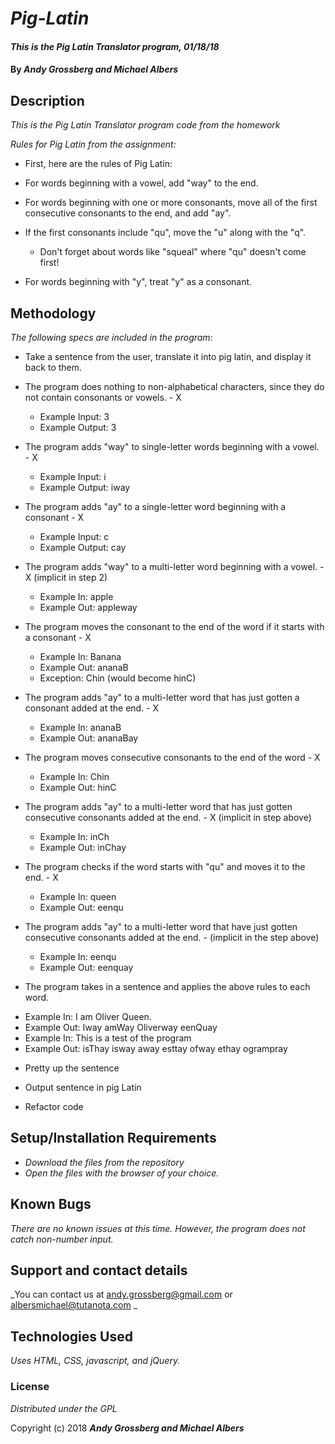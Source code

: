 # _Pig-Latin_

#### _This is the Pig Latin Translator program, 01/18/18_

#### By _**Andy Grossberg and Michael Albers**_

## Description

_This is the Pig Latin Translator program code from the homework_

_Rules for Pig Latin from the assignment:_

* First, here are the rules of Pig Latin:

* For words beginning with a vowel, add "way" to the end.

* For words beginning with one or more consonants, move all of the first consecutive consonants to the end, and add "ay".

* If the first consonants include "qu", move the "u" along with the "q".
  - Don't forget about words like "squeal" where "qu" doesn't come first!

* For words beginning with "y", treat "y" as a consonant.

## Methodology

_The following specs are included in the program:_

* Take a sentence from the user, translate it into pig latin, and display it back to them.

* The program does nothing to non-alphabetical characters, since they do not contain consonants or vowels. - X
  - Example Input: 3
  - Example Output: 3

* The program adds "way" to single-letter words beginning with a vowel. - X
  - Example Input: i
  - Example Output: iway

* The program adds "ay" to a single-letter word beginning with a consonant - X
  - Example Input: c
  - Example Output: cay

* The program adds "way" to a multi-letter word beginning with a vowel. - X (implicit in step 2)
  - Example In: apple
  - Example Out: appleway

* The program moves the consonant to the end of the word if it starts with a consonant - X
  - Example In: Banana
  - Example Out: ananaB
  - Exception: Chin (would become hinC)

* The program adds "ay" to a multi-letter word that has just gotten a consonant added at the end. - X
  - Example In: ananaB
  - Example Out: ananaBay

* The program moves consecutive consonants to the end of the word - X
  - Example In: Chin
  - Example Out: hinC

* The program adds "ay" to a multi-letter word that has just gotten consecutive consonants added at the end. - X (implicit in step above)
  - Example In: inCh
  - Example Out: inChay

* The program checks if the word starts with "qu" and moves it to the end. - X
  - Example In: queen
  - Example Out: eenqu

* The program adds "ay" to a multi-letter word that have just gotten consecutive consonants added at the end. - (implicit in the step above)
  - Example In: eenqu
  - Example Out: eenquay

* The program takes in a sentence and applies the above rules to each word.
 - Example In: I am Oliver Queen.
 - Example Out: Iway amWay Oliverway eenQuay
 - Example In: This is a test of the program
 - Example Out: isThay isway away esttay ofway ethay ogrampray

* Pretty up the sentence

* Output sentence in pig Latin

* Refactor code

## Setup/Installation Requirements

* _Download the files from the repository_
* _Open the files with the browser of your choice._

## Known Bugs

_There are no known issues at this time. However, the program does not catch non-number input._

## Support and contact details

_You can contact us at andy.grossberg@gmail.com or albersmichael@tutanota.com _

## Technologies Used

_Uses HTML, CSS, javascript, and jQuery._

### License

*Distributed under the GPL*

Copyright (c) 2018 **_Andy Grossberg and Michael Albers_**
